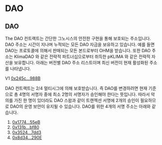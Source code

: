 # DAO

## DAO

The DAO 컨트랙트는 간단한 그노시스의 안전한 구현을 통해 보호되는 주소입니다. DAO 주소는 시간이 지나며 누적되는 모든 DAO 자금을 보유하고 있습니다. 예를 들면 DAO는 프로토콜에 의해서 판매되는 모든 본드로부터 OHM을 받습니다. 또한 DAO 주소는 KlimaDAO 와 같은 전략적 파트너십으로부터 취득한 pKLIMA 와 같은 전략적 자산을 보유합니다. 아래는 버전별 DAO 주소 리스트이며 최신 버전이 현재 활성화된 주소를 나타냅니다.

V1 [0x245c...988B](https://etherscan.io/address/0x245cc372C84B3645Bf0Ffe6538620B04a217988B)

DAO 컨트랙트는 2/4 멀티시그에 의해 보호받습니다. 즉 DAO를 변경하려면 현재 기준으로 총 4명의 서명자 중에 최소 2명의 서명자가 승인해야 한다는 뜻입니다. 따라서 악의를 가진 한 명이 있더라도 DAO 스왑과 같이 트랜젝션 서명에 2개의 승인이 필요하므로 DAO의 운영 보안이 유지될 수 있습니다. DAO를 위한 4개의 서명 주소는 아래와 같습니다.

1. [0x1774...55eB](https://etherscan.io/address/0x1774B6106d7E969d467396a5e90089FeaD6E55eB)
2. [0x131b...bf80](https://etherscan.io/address/0x131bd1A2827ccEb2945B2e3B91Ee1Bf736cCbf80)
3. [0x3524...7dd3](https://etherscan.io/address/0x3524c03D39A13D51485419A17586286A6b617dd3)
4. [0x8d34...290E](https://etherscan.io/address/0x8d34EA6fb1Ed6B60F94ac6CD01dD1181ef12290E)


